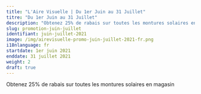 ```yaml
---
title: "L'Aire Visuelle | Du 1er Juin au 31 Juillet"
titre: "Du 1er Juin au 31 Juillet"
description: "Obtenez 25% de rabais sur toutes les montures solaires en magasin."
slug: promotion-juin-juillet
identifiant: juin-juillet-2021
image: /img/airevisuelle-promo-juin-juillet-2021-fr.png
i18nlanguage: fr
startdate: 1er juin 2021
enddate: 31 juillet 2021
weight: 2
draft: true
---
```


Obtenez 25% de rabais sur toutes les montures solaires en magasin
